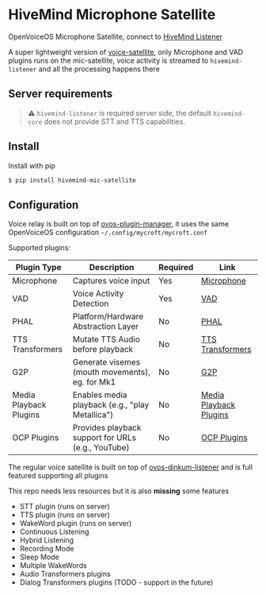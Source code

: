 # HiveMind Microphone Satellite

OpenVoiceOS Microphone Satellite, connect to [HiveMind Listener](https://github.com/JarbasHiveMind/HiveMind-listener)

A super lightweight version of [voice-satellite](https://github.com/JarbasHiveMind/HiveMind-voice-sat), only Microphone and VAD plugins runs on the mic-satellite, voice activity is streamed to `hivemind-listener` and all the processing happens there

## Server requirements

> ⚠️ `hivemind-listener` is required server side, the default `hivemind-core` does not provide STT and TTS capabilities.

## Install

Install with pip

```bash
$ pip install hivemind-mic-satellite
```

## Configuration

Voice relay is built on top of [ovos-plugin-manager](https://github.com/OpenVoiceOS/ovos-plugin-manager), it uses the same OpenVoiceOS configuration `~/.config/mycroft/mycroft.conf`

Supported plugins:

| Plugin Type            | Description                                        | Required | Link                                                                                                       |
|------------------------|----------------------------------------------------|----------|------------------------------------------------------------------------------------------------------------|
| Microphone             | Captures voice input                               | Yes      | [Microphone](https://openvoiceos.github.io/ovos-technical-manual/mic_plugins/)                             |
| VAD                    | Voice Activity Detection                           | Yes      | [VAD](https://openvoiceos.github.io/ovos-technical-manual/vad_plugins/)                                    |
| PHAL                   | Platform/Hardware Abstraction Layer                | No       | [PHAL](https://openvoiceos.github.io/ovos-technical-manual/PHAL/)                                          |
| TTS Transformers       | Mutate TTS Audio before playback                   | No       | [TTS Transformers](https://openvoiceos.github.io/ovos-technical-manual/audio_service/#transformer-plugins) |
| G2P                    | Generate visemes (mouth movements), eg. for Mk1    | No       | [G2P](https://openvoiceos.github.io/ovos-technical-manual/g2p_plugins/)                                    |
| Media Playback Plugins | Enables media playback (e.g., "play Metallica")    | No       | [Media Playback Plugins](https://openvoiceos.github.io/ovos-technical-manual/media_plugins/)               |
| OCP Plugins            | Provides playback support for URLs (e.g., YouTube) | No       | [OCP Plugins](https://openvoiceos.github.io/ovos-technical-manual/ocp_plugins/)                            |

The regular voice satellite is built on top of [ovos-dinkum-listener](https://github.com/OpenVoiceOS/ovos-dinkum-listener) and is full featured supporting all plugins

This repo needs less resources but it is also **missing** some features

- STT plugin (runs on server)
- TTS plugin (runs on server)
- WakeWord plugin (runs on server)
- Continuous Listening
- Hybrid Listening
- Recording Mode
- Sleep Mode
- Multiple WakeWords
- Audio Transformers plugins
- Dialog Transformers plugins  (TODO - support in the future)
